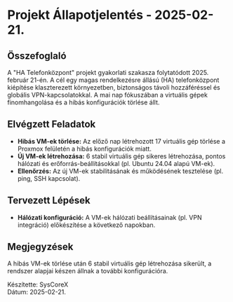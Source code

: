# Projekt Állapotjelentés - 2025-02-21.

## Összefoglaló
A "HA Telefonközpont" projekt gyakorlati szakasza folytatódott 2025. február 21-én. A cél egy magas rendelkezésre állású (HA) telefonközpont kiépítése klaszterezett környezetben, biztonságos távoli hozzáféréssel és globális VPN-kapcsolatokkal. A mai nap fókuszában a virtuális gépek finomhangolása és a hibás konfigurációk törlése állt.

## Elvégzett Feladatok
- **Hibás VM-ek törlése:** Az előző nap létrehozott 17 virtuális gép törlése a Proxmox felületén a hibás konfigurációk miatt.
- **Új VM-ek létrehozása:** 6 stabil virtuális gép sikeres létrehozása, pontos hálózati és erőforrás-beállításokkal (pl. Ubuntu 24.04 alapú VM-ek).
- **Ellenőrzés:** Az új VM-ek stabilitásának és működésének tesztelése (pl. ping, SSH kapcsolat).

## Tervezett Lépések
- **Hálózati konfiguráció:** A VM-ek hálózati beállításainak (pl. VPN integráció) előkészítése a következő napokban.

## Megjegyzések
A hibás VM-ek törlése után 6 stabil virtuális gép létrehozása sikerült, a rendszer alapjai készen állnak a további konfigurációra.

Készítette: SysCoreX  
Dátum: 2025-02-21.